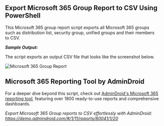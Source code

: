 ## Export Microsoft 365 Group Report to CSV Using PowerShell
This Microsoft 365 group report script exports all Microsoft 365 groups such as distribution list, security group, unified groups and their members to CSV.

***Sample Output:*** 

The script exports an output CSV file that looks like the screenshot below. 

![Microsoft 365 Group Report](https://o365reports.com/wp-content/uploads/2021/02/Microsoft-365-group-report.png?v=1705576756)
## Microsoft 365 Reporting Tool by AdminDroid 
For a deeper dive beyond this script, check out [AdminDroid's Microsoft 365 reporting tool](https://admindroid.com/?src=GitHub), featuring over 1800 ready-to-use reports and comprehensive dashboards.

*Export Microsoft 365 Group reports to CSV effortlessly with AdminDroid: <https://demo.admindroid.com/#/1/11/reports/80041/1/20>*